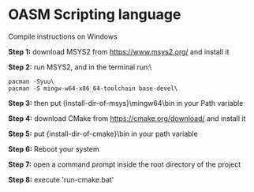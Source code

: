 # OASM Scripting language

Compile instructions on Windows

**Step 1:**
download MSYS2 from https://www.msys2.org/ and install it

**Step 2:**
run MSYS2, and in the terminal run:\
```
pacman -Syuu\
pacman -S mingw-w64-x86_64-toolchain base-devel\
```

**Step 3:**
then put {install-dir-of-msys}\mingw64\bin in your Path variable

**Step 4:**
download CMake from https://cmake.org/download/ and install it

**Step 5:**
put {install-dir-of-cmake}\bin in your path variable

**Step 6:**
Reboot your system

**Step 7:**
open a command prompt inside the root directory of the project

**Step 8:**
execute 'run-cmake.bat'
